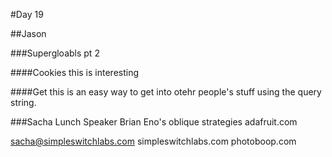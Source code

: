 #Day 19

##Jason

###Supergloabls pt 2

####Cookies
this is interesting

####Get
this is an easy way to get into otehr people's stuff using the query string.

###Sacha Lunch Speaker
Brian Eno's oblique strategies
adafruit.com

sacha@simpleswitchlabs.com
simpleswitchlabs.com
photoboop.com